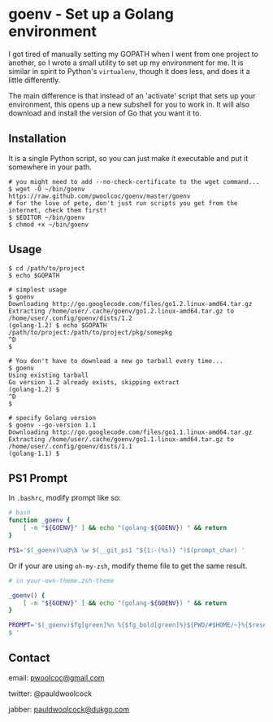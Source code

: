 # goenv - Set up a Golang environment

I got tired of manually setting my GOPATH when I went from one project to another,
so I wrote a small utility to set up my environment for me. It is similar in spirit to Python's
`virtualenv`, though it does less, and does it a little differently.

The main difference is that instead of an 'activate' script that sets up your environment,
this opens up a new subshell for you to work in. It will also download
and install the version of Go that you want it to.


## Installation

It is a single Python script, so you can just make it executable and put
it somewhere in your path.

    # you might need to add --no-check-certificate to the wget command...
    $ wget -O ~/bin/goenv https://raw.github.com/pwoolcoc/goenv/master/goenv
    # for the love of pete, don't just run scripts you get from the internet, check them first!
    $ $EDITOR ~/bin/goenv
    $ chmod +x ~/bin/goenv

## Usage

    $ cd /path/to/project
    $ echo $GOPATH

    # simplest usage
    $ goenv
    Downloading http://go.googlecode.com/files/go1.2.linux-amd64.tar.gz
    Extracting /home/user/.cache/goenv/go1.2.linux-amd64.tar.gz to /home/user/.config/goenv/dists/1.2
    (golang-1.2) $ echo $GOPATH
    /path/to/project:/path/to/project/pkg/somepkg
    ^D
    $
    
    # You don't have to download a new go tarball every time...
    $ goenv
    Using existing tarball
    Go version 1.2 already exists, skipping extract
    (golang-1.2) $
    ^D
    $

    # specify Golang version
    $ goenv --go-version 1.1
    Downloading http://go.googlecode.com/files/go1.1.linux-amd64.tar.gz
    Extracting /home/user/.cache/goenv/go1.1.linux-amd64.tar.gz to /home/user/.config/goenv/dists/1.1
    (golang-1.1) $

## PS1 Prompt

In `.bashrc`, modify prompt like so:


```bash
# bash
function _goenv {
    [ -n "${GOENV}" ] && echo "(golang-${GOENV}) " && return
}

PS1='$(_goenv)\u@\h \w $(__git_ps1 "${1:-(%s)} ")$(prompt_char) '
```

Or if your are using `oh-my-zsh`, modify theme file to get the same result.


```bash
# in your-own-theme.zsh-theme

_goenv() {
    [ -n "${GOENV}" ] && echo "(golang-${GOENV}) " && return
}

PROMPT='$(_goenv)$fg[green]%n %{$fg_bold[green]%}${PWD/#$HOME/~}%{$reset_color%}$(git_prompt_info) [%{$fg_bold[red]%}%*%{$reset_color%}]
$ '
```

## Contact

email: pwoolcoc@gmail.com

twitter: @pauldwoolcock

jabber: pauldwoolcock@dukgo.com
